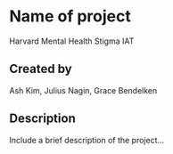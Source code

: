 # Name of project
Harvard Mental Health Stigma IAT

## Created by
Ash Kim, Julius Nagin, Grace Bendelken

## Description
Include a brief description of the project...